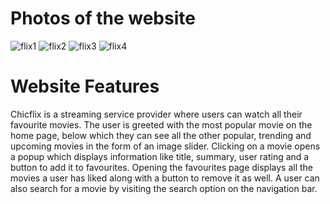 # Photos of the website

![flix1](https://user-images.githubusercontent.com/93438794/199717072-c4bb039b-aa82-4461-94a2-ddfd78f2de4a.JPG)
![flix2](https://user-images.githubusercontent.com/93438794/199717071-4e75ca20-c9c7-4f22-a788-d4d4623f410a.JPG)
![flix3](https://user-images.githubusercontent.com/93438794/199717069-bfe80e98-f152-4d0a-860d-b391209fd3af.JPG)
![flix4](https://user-images.githubusercontent.com/93438794/199717063-3ec77e8e-b8aa-47b0-882c-0a0e9549f4cd.JPG)

# Website Features

Chicflix is a streaming service provider where users can watch all their favourite movies. The user is greeted with the most popular movie on the home page, below which they can see all the other popular, trending and upcoming movies in the form of an image slider. Clicking on a movie opens a popup which displays information like title, summary, user rating and a button to add it to favourites.  Opening the favourites page displays all the movies a user has liked along with a button to remove it as well. A user can also search for a movie by visiting the search option on the navigation bar. 
